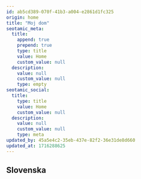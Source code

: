 ```yaml
---
id: ab5cd389-070f-41b3-a004-e2861d1fc325
origin: home
title: "Moj dom"
seotamic_meta:
  title:
    append: true
    prepend: true
    type: title
    value: Home
    custom_value: null
  description:
    value: null
    custom_value: null
    type: empty
seotamic_social:
  title:
    type: title
    value: Home
    custom_value: null
  description:
    value: null
    custom_value: null
    type: meta
updated_by: 45a5e4c2-35eb-437e-82f2-36e31de8d660
updated_at: 1716288625
---
```


## Slovenska

